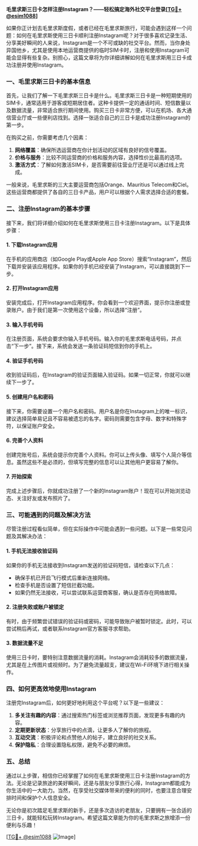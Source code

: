 **毛里求斯三日卡怎样注册Instagram？——轻松搞定海外社交平台登录[[TG💪+ @esim1088](https://t.me/s/esim1088)]**

如果你正计划去毛里求斯度假，或者已经在毛里求斯旅行，可能会遇到这样一个问题：如何在毛里求斯使用三日卡顺利注册Instagram呢？对于很多喜欢记录生活、分享美好瞬间的人来说，Instagram是一个不可或缺的社交平台。然而，当你身处异国他乡，尤其是使用本地运营商提供的临时SIM卡时，注册和使用Instagram可能会显得有些复杂。别担心，这篇文章将为你详细讲解如何在毛里求斯用三日卡成功注册并使用Instagram。

### 一、毛里求斯三日卡的基本信息

首先，让我们了解一下毛里求斯三日卡是什么。毛里求斯三日卡是一种短期使用的SIM卡，通常适用于游客或短期居住者。这种卡提供一定的通话时间、短信数量以及数据流量，非常适合旅行期间使用。购买三日卡非常方便，可以在机场、各大通信营业厅或一些便利店找到。选择一张适合自己的三日卡是成功注册Instagram的第一步。

在购买之前，你需要考虑几个因素：

1. **网络覆盖**：确保所选运营商在你计划活动的区域有良好的信号覆盖。
2. **价格与服务**：比较不同运营商的价格和服务内容，选择性价比最高的选项。
3. **激活方式**：了解如何激活SIM卡，是否需要前往营业厅还是可以通过线上完成。

一般来说，毛里求斯的三大主要运营商包括Orange、Mauritius Telecom和Ciel。这些运营商都提供了各自的三日卡产品，用户可以根据个人需求选择合适的套餐。

### 二、注册Instagram的基本步骤

接下来，我们将详细介绍如何在毛里求斯使用三日卡注册Instagram。以下是具体步骤：

#### 1. 下载Instagram应用

在手机的应用商店（如Google Play或Apple App Store）搜索“Instagram”，然后下载并安装该应用程序。如果你的手机已经安装了Instagram，可以直接跳到下一步。

#### 2. 打开Instagram应用

安装完成后，打开Instagram应用程序。你会看到一个欢迎界面，提示你注册或登录账户。由于我们是第一次使用这个设备，所以选择“注册”。

#### 3. 输入手机号码

在注册页面，系统会要求你输入手机号码。输入你的毛里求斯电话号码，并点击“下一步”。接下来，系统会发送一条验证码短信到你的手机上。

#### 4. 验证手机号码

收到验证码后，在Instagram的验证页面输入验证码。如果一切正常，你就可以继续下一步了。

#### 5. 创建用户名和密码

接下来，你需要设置一个用户名和密码。用户名是你在Instagram上的唯一标识，建议选择简单易记且不容易被遗忘的名字。密码则需要包含字母、数字和特殊字符，以保证账户安全。

#### 6. 完善个人资料

创建完账号后，系统会提示你完善个人资料。你可以上传头像、填写个人简介等信息。虽然这些不是必须的，但填写完整的信息可以让其他用户更容易了解你。

#### 7. 开始探索

完成上述步骤后，你就成功注册了一个新的Instagram账户！现在可以开始浏览动态、关注好友或发布照片了。

### 三、可能遇到的问题及解决方法

尽管注册过程看似简单，但在实际操作中可能会遇到一些问题。以下是一些常见问题及其解决办法：

#### 1. 手机无法接收验证码

如果你的手机无法接收到Instagram发送的验证码短信，请检查以下几点：
- 确保手机已开启飞行模式后重新连接网络。
- 检查手机是否设置了短信拦截功能。
- 如果仍然无法接收，可以尝试联系运营商客服，确认是否存在网络故障。

#### 2. 注册失败或账户被锁定

有时，由于频繁尝试错误的验证码或密码，可能导致账户被暂时锁定。此时，可以尝试稍后再试，或者联系Instagram官方客服寻求帮助。

#### 3. 数据流量不足

使用三日卡时，要特别注意数据流量的消耗。Instagram会消耗较多的数据流量，尤其是在上传图片或视频时。为了避免流量超支，建议在Wi-Fi环境下进行相关操作。

### 四、如何更高效地使用Instagram

注册完Instagram后，如何更好地利用这个平台呢？以下是一些建议：

1. **多关注有趣的内容**：通过搜索热门标签或浏览推荐页面，发现更多有趣的内容。
2. **定期更新状态**：分享旅行中的点滴，让更多人了解你的旅程。
3. **互动交流**：积极评论和点赞他人的帖子，建立良好的社交关系。
4. **保护隐私**：合理设置隐私权限，避免不必要的麻烦。

### 五、总结

通过以上步骤，相信你已经掌握了如何在毛里求斯使用三日卡注册Instagram的方法。无论是记录旅途的美好瞬间，还是与朋友分享旅行心得，Instagram都能成为你生活中的一大助力。当然，在享受社交媒体带来的便利的同时，也要注意合理安排时间和保护个人信息安全。

无论你是初次踏足毛里求斯的新手，还是多次造访的老朋友，只要拥有一张合适的三日卡，就能轻松玩转Instagram。希望这篇文章能为你的毛里求斯之旅增添一份便利与乐趣！

[[TG💪+ @esim1088](https://t.me/s/esim1088) ![Image](https://i.postimg.cc/4NQfJmqS/Snipaste-2025-05-13-00-14-12.png)]